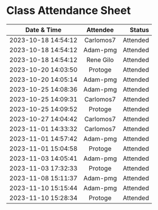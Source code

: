 # Class Attendance Sheet

| Date & Time                  |       Attendee       |    Status |
| ---------------------------- | :------------------: | --------: |
| 2023-10-18 14:54:12 |      Carlomos7       |  Attended |
| 2023-10-18 14:54:12 |       Adam-pmg       |  Attended |
| 2023-10-18 14:54:12 |      Rene Gilo       |  Attended |
| 2023-10-20 14:03:50 | Protoge           | Attended |
| 2023-10-20 14:05:14 | Adam-pmg           | Attended |
| 2023-10-25 14:08:36 | Adam-pmg           | Attended |
| 2023-10-25 14:09:31 | Carlomos7           | Attended |
| 2023-10-25 14:09:52 | Protoge           | Attended |
| 2023-10-27 14:04:42 | Carlomos7           | Attended |
| 2023-11-01 14:33:32 | Carlomos7           | Attended |
| 2023-11-01 14:57:42 | Adam-pmg           | Attended |
| 2023-11-01 15:04:58 | Protoge           | Attended |
| 2023-11-03 14:05:41 | Adam-pmg           | Attended |
| 2023-11-03 17:32:33 | Protoge           | Attended |
| 2023-11-08 15:11:37 | Adam-pmg           | Attended |
| 2023-11-10 15:15:44 | Adam-pmg           | Attended |
| 2023-11-10 15:28:34 | Protoge           | Attended |

